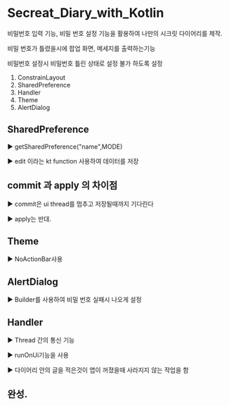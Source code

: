 # Secreat_Diary_with_Kotlin

비밀번호 입력 기능, 비밀 번호 설정 기능을 활용하여 나만의 시크릿 다이어리를 제작.

비밀 번호가 틀렸을시에 팝업 화면, 메세지를 출력하는기능

비밀번호 설정시 비밀번호 틀린 상태로 설정 불가 하도록 설정

1. ConstrainLayout
2. SharedPreference
3. Handler
4. Theme
5. AlertDialog

## SharedPreference
▶ getSharedPreference("name",MODE)

▶ edit 이라는 kt function 사용하여 데이터를 저장


## commit 과 apply 의 차이점

▶ commit은 ui thread를 멈추고 저장될때까지 기다린다

▶ apply는 반대.

## Theme

▶ NoActionBar사용

## AlertDialog

▶ Builder를 사용하여 비밀 번호 실패시 나오게 설정

## Handler

▶ Thread 간의 통신 기능

▶ runOnUi기능을 사용

▶ 다이어리 안의 글을 적은것이 앱이 꺼졌을때 사라지지 않는 작업을 함

## 완성.
